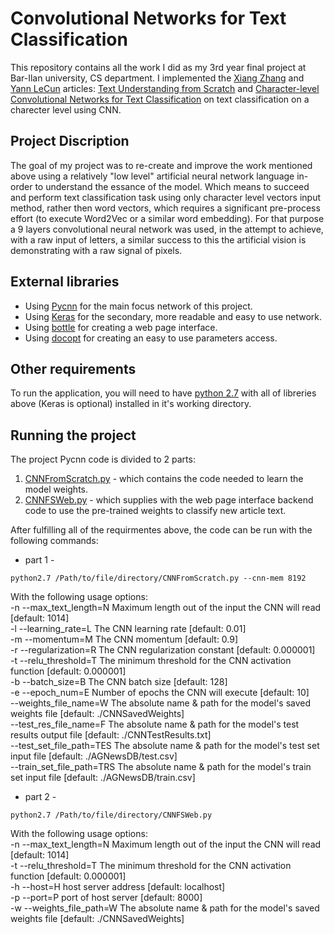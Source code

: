 Convolutional Networks for Text Classification
==============================================

This repository contains all the work I did as my 3rd year final project at Bar-Ilan university, CS department.
I implemented the [Xiang Zhang](http://xlab.me.berkeley.edu/) and [Yann LeCun](http://yann.lecun.com/) articles: [Text Understanding from Scratch](https://arxiv.org/pdf/1502.01710.pdf) and [Character-level Convolutional Networks for Text
Classification](https://papers.nips.cc/paper/5782-character-level-convolutional-networks-for-text-classification.pdf)
on text classification on a charecter level using CNN.


## Project Discription
The goal of my project was to re-create and improve the work mentioned above using a 
 relatively "low level" artificial neural network language in-order to understand the 
 essance of the model. Which means to succeed and perform text classification task using 
 only character level vectors input method, rather then word vectors, which requires a 
 significant pre-process effort (to execute Word2Vec or a similar word embedding). For 
 that purpose a 9 layers convolutional neural network was used, in the attempt to achieve, 
 with a raw input of letters, a similar success to this the artificial vision is demonstrating 
 with a raw signal of pixels.

## External libraries
* Using [Pycnn](https://github.com/clab/cnn/pycnn) for the main focus network of this project.
* Using [Keras](https://github.com/fchollet/keras) for the secondary, more readable and easy to use network.
* Using [bottle](https://github.com/bottlepy/bottle) for creating a web page interface.
* Using [docopt](https://github.com/docopt/docopt) for creating an easy to use parameters access.

## Other requirements
To run the application, you will need to have [python 2.7](https://www.python.org/download/releases/2.7/) with all of libreries above (Keras is optional) installed in it's working directory.

## Running the project
The project Pycnn code is divided to 2 parts: <br />
1. [CNNFromScratch.py](https://github.com/AdamYaari/NLP_CNN_From_Scratch/blob/master/src/CNNFromScratch.py) - which contains the code needed to learn the model weights. <br />
2. [CNNFSWeb.py](https://github.com/AdamYaari/NLP_CNN_From_Scratch/blob/master/src/CNNFSWeb.py) - which supplies with the web page interface backend code to use the pre-trained weights to classify new article text. <br />

After fulfilling all of the requirmentes above, the code can be run with the following commands:
* part 1 - 
```
python2.7 /Path/to/file/directory/CNNFromScratch.py --cnn-mem 8192
```
With the following usage options: <br />
    -n --max_text_length=N  Maximum length out of the input the CNN will read [default: 1014] <br />
    -l --learning_rate=L  The CNN learning rate [default: 0.01] <br />
    -m --momentum=M  The CNN momentum [default: 0.9] <br />
    -r --regularization=R  The CNN regularization constant [default: 0.000001] <br />
    -t --relu_threshold=T  The minimum threshold for the CNN activation function [default: 0.000001] <br /> 
    -b --batch_size=B  The CNN batch size [default: 128] <br />
    -e --epoch_num=E  Number of epochs the CNN will execute [default: 10] <br />
    --weights_file_name=W  The absolute name & path for the model's saved weights file [default: ./CNNSavedWeights] <br />
    --test_res_file_name=F  The absolute name & path for the model's test results output file [default: ./CNNTestResults.txt] <br />
    --test_set_file_path=TES  The absolute name & path for the model's test set input file [default: ./AGNewsDB/test.csv] <br />
    --train_set_file_path=TRS  The absolute name & path for the model's train set input file [default: ./AGNewsDB/train.csv] <br />
    
* part 2 - 
```
python2.7 /Path/to/file/directory/CNNFSWeb.py
```
With the following usage options: <br />
    -n --max_text_length=N  Maximum length out of the input the CNN will read [default: 1014] <br />
    -t --relu_threshold=T  The minimum threshold for the CNN activation function [default: 0.000001] <br />
    -h --host=H  host server address [default: localhost] <br />
    -p --port=P  port of host server [default: 8000] <br />
    -w --weights_file_path=W  The absolute name & path for the model's saved weights file [default: ./CNNSavedWeights] <br />
